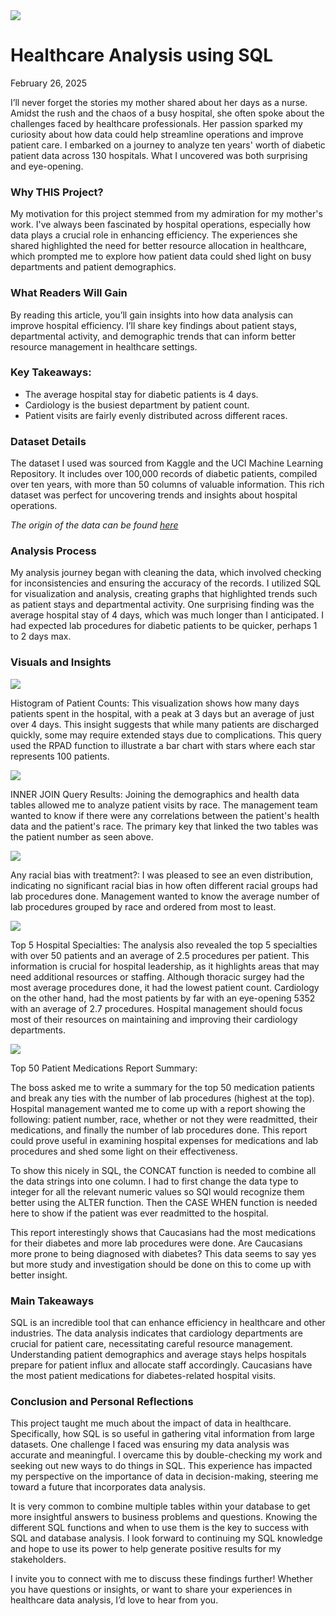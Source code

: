 <img src="healthcare_visuals/titleimage.jpg?raw=true"/>

# Healthcare Analysis using SQL


February 26, 2025

I’ll never forget the stories my mother shared about her days as a nurse. Amidst the rush and the chaos of a busy hospital, she often spoke about the challenges faced by healthcare professionals. Her passion sparked my curiosity about how data could help streamline operations and improve patient care. I embarked on a journey to analyze ten years' worth of diabetic patient data across 130 hospitals. What I uncovered was both surprising and eye-opening.

### Why THIS Project? 

My motivation for this project stemmed from my admiration for my mother's work. I've always been fascinated by hospital operations, especially how data plays a crucial role in enhancing efficiency. The experiences she shared highlighted the need for better resource allocation in healthcare, which prompted me to explore how patient data could shed light on busy departments and patient demographics.

### What Readers Will Gain

By reading this article, you’ll gain insights into how data analysis can improve hospital efficiency. I’ll share key findings about patient stays, departmental activity, and demographic trends that can inform better resource management in healthcare settings.

### Key Takeaways:

- The average hospital stay for diabetic patients is 4 days.
- Cardiology is the busiest department by patient count.
- Patient visits are fairly evenly distributed across different races.

### Dataset Details 

The dataset I used was sourced from Kaggle and the UCI Machine Learning Repository. It includes over 100,000 records of diabetic patients, compiled over ten years, with more than 50 columns of valuable information. This rich dataset was perfect for uncovering trends and insights about hospital operations.

*The origin of the data can be found [here](https://archive.ics.uci.edu/dataset/296/diabetes+130-us+hospitals+for+years+1999-2008)*

### Analysis Process

My analysis journey began with cleaning the data, which involved checking for inconsistencies and ensuring the accuracy of the records. I utilized SQL for visualization and analysis, creating graphs that highlighted trends such as patient stays and departmental activity. One surprising finding was the average hospital stay of 4 days, which was much longer than I anticipated. I had expected lab procedures for diabetic patients to be quicker, perhaps 1 to 2 days max.

### Visuals and Insights

<img src="healthcare_visuals/histogram.png?raw=true"/>

Histogram of Patient Counts: This visualization shows how many days patients spent in the hospital, with a peak at 3 days but an average of just over 4 days. This insight suggests that while many patients are discharged quickly, some may require extended stays due to complications. This query used the RPAD function to illustrate a bar chart with stars where each star represents 100 patients.


<img src="healthcare_visuals/INNER_JOIN_health_and_demographics_tables.png?raw=true"/>

INNER JOIN Query Results: Joining the demographics and health data tables allowed me to analyze patient visits by race. The management team wanted to know if there were any correlations between the patient's health data and the patient's race. The primary key that linked the two tables was the patient number as seen above.


<img src="healthcare_visuals/races_equal_treatment.png?raw=true"/>

Any racial bias with treatment?: I was pleased to see an even distribution, indicating no significant racial bias in how often different racial groups had lab procedures done. Management wanted to know the average number of lab procedures grouped by race and ordered from most to least.


<img src="healthcare_visuals/top5_specialties.png?raw=true"/>

Top 5 Hospital Specialties: The analysis also revealed the top 5 specialties with over 50 patients and an average of 2.5 procedures per patient. This information is crucial for hospital leadership, as it highlights areas that may need additional resources or staffing. Although thoracic surgey had the most average procedures done, it had the lowest patient count. Cardiology on the other hand, had the most patients by far with an eye-opening 5352 with an average of 2.7 procedures. Hospital management should focus most of their resources on maintaining and improving their cardiology departments.


<img src="healthcare_visuals/CONCAT_report.png?raw=true"/>

Top 50 Patient Medications Report Summary: 

The boss asked me to write a summary for the top 50 medication patients and break any ties with the number of lab procedures (highest at the top). Hospital management wanted me to come up with a report showing the following: patient number, race, whether or not they were readmitted, their medications, and finally the number of lab procedures done. This report could prove useful in examining hospital expenses for medications and lab procedures and shed some light on their effectiveness.

To show this nicely in SQL, the CONCAT function is needed to combine all the data strings into one column. I had to first change the data type to integer for all the relevant numeric values so SQl would recognize them better using the ALTER function. Then the CASE WHEN function is needed here to show if the patient was ever readmitted to the hospital.

This report interestingly shows that Caucasians had the most medications for their diabetes and more lab procedures were done. Are Caucasians more prone to being diagnosed with diabetes? This data seems to say yes but more study and investigation should be done on this to come up with better insight.

### Main Takeaways

SQL is an incredible tool that can enhance efficiency in healthcare and other industries.
The data analysis indicates that cardiology departments are crucial for patient care, necessitating careful resource management.
Understanding patient demographics and average stays helps hospitals prepare for patient influx and allocate staff accordingly.
Caucasians have the most patient medications for diabetes-related hospital visits.

### Conclusion and Personal Reflections

This project taught me much about the impact of data in healthcare. Specifically, how SQL is so useful in gathering vital information from large datasets. One challenge I faced was ensuring my data analysis was accurate and meaningful. I overcame this by double-checking my work and seeking out new ways to do things in SQL. This experience has impacted my perspective on the importance of data in decision-making, steering me toward a future that incorporates data analysis.

It is very common to combine multiple tables within your database to get more insightful answers to business problems and questions. Knowing the different SQL functions and when to use them is the key to success with SQL and database analysis. I look forward to continuing my SQL knowledge and hope to use its power to help generate positive results for my stakeholders.

I invite you to connect with me to discuss these findings further! Whether you have questions or insights, or want to share your experiences in healthcare data analysis, I’d love to hear from you.
